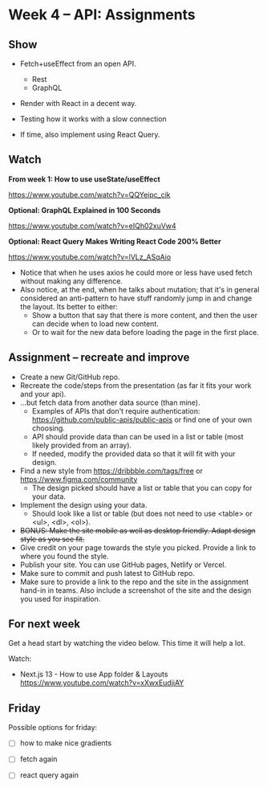 # Week 4 – API: Assignments

## Show

* Fetch+useEffect from an open API.
  - Rest
  - GraphQL
* Render with React in a decent way.
* Testing how it works with a slow connection

* If time, also implement using React Query.

## Watch

**From week 1: How to use useState/useEffect**

https://www.youtube.com/watch?v=QQYeipc_cik

**Optional: GraphQL Explained in 100 Seconds**

https://www.youtube.com/watch?v=eIQh02xuVw4

**Optional: React Query Makes Writing React Code 200% Better**

https://www.youtube.com/watch?v=lVLz_ASqAio

* Notice that when he uses axios he could more or less have used fetch without
  making any difference.
* Also notice, at the end, when he talks about mutation; that it's in general
  considered an anti-pattern to have stuff randomly jump in and change the
  layout. Its better to either:
    - Show a button that say that there is more content, and then the user can
      decide when to load new content.
    - Or to wait for the new data before loading the page in the first place.

## Assignment – recreate and improve

* Create a new Git/GitHub repo.
* Recreate the code/steps from the presentation (as far it fits your work and your api).
* ...but fetch data from another data source (than mine).
  * Examples of APIs that don't require authentication:
    https://github.com/public-apis/public-apis or find one of your own choosing.
  * API should provide data than can be used in a list or table (most likely
    provided from an array).
  * If needed, modify the provided data so that it will fit with your design.
* Find a new style from https://dribbble.com/tags/free or
  https://www.figma.com/community
  * The design picked should have a list or table that you can copy for your
    data.
* Implement the design using your data.
  - Should look like a list or table (but does not need to use \<table\> or
    \<ul\>, \<dl\>, \<ol\>).
* ~~BONUS: Make the site mobile as well as desktop friendly. Adapt design style as
  you see fit.~~
* Give credit on your page towards the style you picked. Provide a link to
  where you found the style.
* Publish your site. You can use GitHub pages, Netlify or Vercel.
* Make sure to commit and push latest to GitHub repo.
* Make sure to provide a link to the repo and the site in the assignment hand-in
  in teams. Also include a screenshot of the site and the design you used for inspiration.

## For next week

Get a head start by watching the video below. This time it will help a lot.

Watch:
* Next.js 13 - How to use App folder & Layouts https://www.youtube.com/watch?v=xXwxEudjiAY


## Friday

Possible options for friday: 

- [ ] how to make nice gradients
- [ ] fetch again
- [ ] react query again

